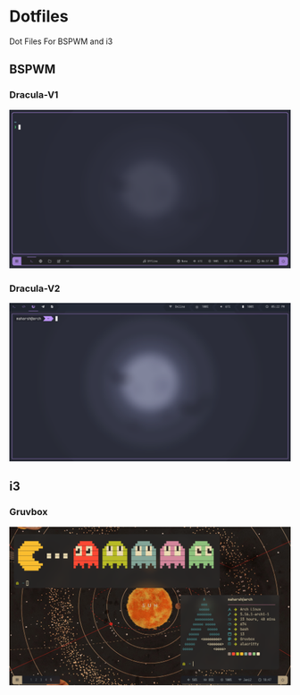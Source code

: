 # Dotfiles 

Dot Files For BSPWM and i3

## BSPWM
  
  ### Dracula-V1
  ![Terminal](https://raw.githubusercontent.com/Maharsh17/Archive/main/Screenshot/Dracula-V1/Terminal.png) 
  
  
  ### Dracula-V2
  ![Terminal](https://raw.githubusercontent.com/Maharsh17/Archive/main/Screenshot/Dracula-V2/Terminal.png)
  
  
## i3
  
  ### Gruvbox
  ![Terminal](https://raw.githubusercontent.com/Maharsh17/Archive/main/Screenshot/Gruv/Terminal.png)
